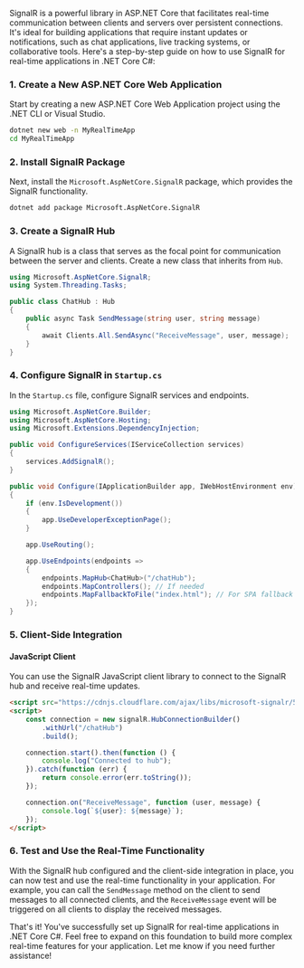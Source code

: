SignalR is a powerful library in ASP.NET Core that facilitates real-time communication between clients and servers over persistent connections. It's ideal for building applications that require instant updates or notifications, such as chat applications, live tracking systems, or collaborative tools. Here's a step-by-step guide on how to use SignalR for real-time applications in .NET Core C#:

### 1. Create a New ASP.NET Core Web Application

Start by creating a new ASP.NET Core Web Application project using the .NET CLI or Visual Studio.

```bash
dotnet new web -n MyRealTimeApp
cd MyRealTimeApp
```

### 2. Install SignalR Package

Next, install the `Microsoft.AspNetCore.SignalR` package, which provides the SignalR functionality.

```bash
dotnet add package Microsoft.AspNetCore.SignalR
```

### 3. Create a SignalR Hub

A SignalR hub is a class that serves as the focal point for communication between the server and clients. Create a new class that inherits from `Hub`.

```csharp
using Microsoft.AspNetCore.SignalR;
using System.Threading.Tasks;

public class ChatHub : Hub
{
    public async Task SendMessage(string user, string message)
    {
        await Clients.All.SendAsync("ReceiveMessage", user, message);
    }
}
```

### 4. Configure SignalR in `Startup.cs`

In the `Startup.cs` file, configure SignalR services and endpoints.

```csharp
using Microsoft.AspNetCore.Builder;
using Microsoft.AspNetCore.Hosting;
using Microsoft.Extensions.DependencyInjection;

public void ConfigureServices(IServiceCollection services)
{
    services.AddSignalR();
}

public void Configure(IApplicationBuilder app, IWebHostEnvironment env)
{
    if (env.IsDevelopment())
    {
        app.UseDeveloperExceptionPage();
    }

    app.UseRouting();

    app.UseEndpoints(endpoints =>
    {
        endpoints.MapHub<ChatHub>("/chatHub");
        endpoints.MapControllers(); // If needed
        endpoints.MapFallbackToFile("index.html"); // For SPA fallback route
    });
}
```

### 5. Client-Side Integration

#### JavaScript Client

You can use the SignalR JavaScript client library to connect to the SignalR hub and receive real-time updates.

```html
<script src="https://cdnjs.cloudflare.com/ajax/libs/microsoft-signalr/5.0.8/signalr.min.js"></script>
<script>
    const connection = new signalR.HubConnectionBuilder()
        .withUrl("/chatHub")
        .build();

    connection.start().then(function () {
        console.log("Connected to hub");
    }).catch(function (err) {
        return console.error(err.toString());
    });

    connection.on("ReceiveMessage", function (user, message) {
        console.log(`${user}: ${message}`);
    });
</script>
```

### 6. Test and Use the Real-Time Functionality

With the SignalR hub configured and the client-side integration in place, you can now test and use the real-time functionality in your application. For example, you can call the `SendMessage` method on the client to send messages to all connected clients, and the `ReceiveMessage` event will be triggered on all clients to display the received messages.

That's it! You've successfully set up SignalR for real-time applications in .NET Core C#. Feel free to expand on this foundation to build more complex real-time features for your application. Let me know if you need further assistance!